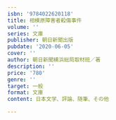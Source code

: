 ```yaml
---
isbn: '9784022620118'
title: 相模原障害者殺傷事件
volume: ''
series: 文庫
publisher: 朝日新聞出版
pubdate: '2020-06-05'
cover: ''
author: 朝日新聞横浜総局取材班／著
description: ''
price: '780'
genre: ''
target: 一般
format: 文庫
content: 日本文学、評論、随筆、その他

---
```


